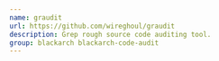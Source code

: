 ```yaml
---
name: graudit
url: https://github.com/wireghoul/graudit
description: Grep rough source code auditing tool.
group: blackarch blackarch-code-audit
---
```

